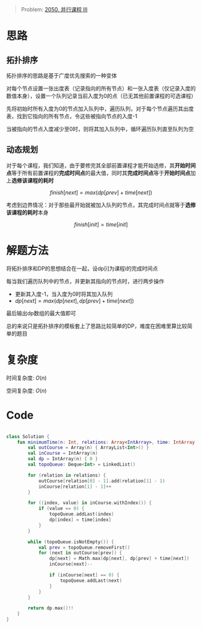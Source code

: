 > Problem: [2050. 并行课程 III](https://leetcode.cn/problems/parallel-courses-iii/description/)

# 思路
## 拓扑排序
拓扑排序的思路是基于广度优先搜索的一种变体

对每个节点设置一张出度表（记录指向的所有节点）和一张入度表（仅记录入度的数值本身），设置一个队列记录当前入度为0的点（已无其他前置课程的可选课程）

先将初始时所有入度为0的节点加入队列中，遍历队列，对于每个节点遍历其出度表，找到它指向的所有节点，令这些被指向节点的入度-1

当被指向的节点入度减少至0时，则将其加入队列中，循环遍历队列直至队列为空

## 动态规划
对于每个课程，我们知道，由于要修完其全部前置课程才能开始选修，其**开始时间点**等于所有前置课程的**完成时间点**的最大值，同时其**完成时间点**等于**开始时间点**加上**选修该课程的耗时**

$$finish[next]=max(dp[prev]+time[next])$$

考虑到边界情况：对于那些最开始就被加入队列的节点，其完成时间点就等于**选修该课程的耗时**本身

$$finish[init]=time[init]$$

# 解题方法
将拓扑排序和DP的思想结合在一起，设dp[i]为课程i的完成时间点

每当我们遍历队列中的节点，并更新其指向的节点时，进行两步操作
- 更新其入度-1，当入度为0时将其加入队列
- $dp[next] = max(dp[next], dp[prev] + time[next])$

最后输出dp数组的最大值即可

总的来说只是拓扑排序的模板套上了思路比较简单的DP，难度在困难里算比较简单的题目

# 复杂度
时间复杂度:  $O(n)$

空间复杂度:  $O(n)$

# Code
```Kotlin []

class Solution {
    fun minimumTime(n: Int, relations: Array<IntArray>, time: IntArray): Int {
        val outCourse = Array(n) { ArrayList<Int>() }
        val inCourse = IntArray(n)
        val dp = IntArray(n) { 0 }
        val topoQueue: Deque<Int> = LinkedList()

        for (relation in relations) {
            outCourse[relation[0] - 1].add(relation[1] - 1)
            inCourse[relation[1] - 1]++
        }

        for ((index, value) in inCourse.withIndex()) {
            if (value == 0) {
                topoQueue.addLast(index)
                dp[index] = time[index]
            }
        }

        while (topoQueue.isNotEmpty()) {
            val prev = topoQueue.removeFirst()
            for (next in outCourse[prev]) {
                dp[next] = Math.max(dp[next], dp[prev] + time[next])
                inCourse[next]--

                if (inCourse[next] == 0) {
                    topoQueue.addLast(next)
                }
            }
        }

        return dp.max()!!
    }
}
```
